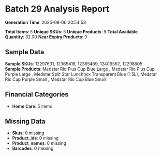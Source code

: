 # Batch 29 Analysis Report

**Generation Time**: 2025-08-06 20:54:58

**Total Items**: 5
**Unique SKUs**: 5
**Unique Products**: 5
**Total Available Quantity**: 32.00
**Near Expiry Products**: 0

## Sample Data
**Sample SKUs**: 12297631, 12365419, 12365469, 12409592, 12298805
**Sample Products**: Medstar Rio Plus Cup Blue Large , Medstar Rio Plus Cup Purple Large , Medstar Split Star Lunchbox Transparent Blue (1.5L), Medstar Rio Cup Purple Small , Medstar Rio Cup Blue Small 

## Financial Categories
- **Home Care**: 5 items

## Missing Data
- **Skus**: 0 missing
- **Product_ids**: 0 missing
- **Product_names**: 0 missing
- **Barcodes**: 0 missing
